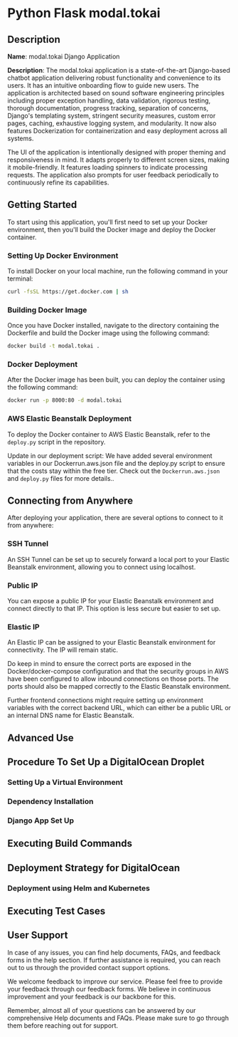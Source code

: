 # Python Flask modal.tokai

## Description

**Name**: modal.tokai Django Application

**Description**: The modal.tokai application is a state-of-the-art Django-based chatbot application delivering robust functionality and convenience to its users. It has an intuitive onboarding flow to guide new users. The application is architected based on sound software engineering principles including proper exception handling, data validation, rigorous testing, thorough documentation, progress tracking, separation of concerns, Django's templating system, stringent security measures, custom error pages, caching, exhaustive logging system, and modularity. It now also features Dockerization for containerization and easy deployment across all systems.

The UI of the application is intentionally designed with proper theming and responsiveness in mind. It adapts properly to different screen sizes, making it mobile-friendly. It features loading spinners to indicate processing requests. The application also prompts for user feedback periodically to continuously refine its capabilities.

## Getting Started

To start using this application, you'll first need to set up your Docker environment, then you'll build the Docker image and deploy the Docker container.

### Setting Up Docker Environment
To install Docker on your local machine, run the following command in your terminal:
```bash
curl -fsSL https://get.docker.com | sh
```

### Building Docker Image
Once you have Docker installed, navigate to the directory containing the Dockerfile and build the Docker image using the following command:
```bash
docker build -t modal.tokai .
```

### Docker Deployment
After the Docker image has been built, you can deploy the container using the following command:
```bash
docker run -p 8000:80 -d modal.tokai
```

### AWS Elastic Beanstalk Deployment
To deploy the Docker container to AWS Elastic Beanstalk, refer to the `deploy.py` script in the repository.

Update in our deployment script: We have added several environment variables in our Dockerrun.aws.json file and the deploy.py script to ensure that the costs stay within the free tier. Check out the `Dockerrun.aws.json` and `deploy.py` files for more details..

## Connecting from Anywhere
After deploying your application, there are several options to connect to it from anywhere:

### SSH Tunnel
An SSH Tunnel can be set up to securely forward a local port to your Elastic Beanstalk environment, allowing you to connect using localhost.

### Public IP
You can expose a public IP for your Elastic Beanstalk environment and connect directly to that IP. This option is less secure but easier to set up.

### Elastic IP
An Elastic IP can be assigned to your Elastic Beanstalk environment for connectivity. The IP will remain static.

Do keep in mind to ensure the correct ports are exposed in the Docker/docker-compose configuration and that the security groups in AWS have been configured to allow inbound connections on those ports. The ports should also be mapped correctly to the Elastic Beanstalk environment.

Further frontend connections might require setting up environment variables with the correct backend URL, which can either be a public URL or an internal DNS name for Elastic Beanstalk.

## Advanced Use 
<!--- Existing content here --->

## Procedure To Set Up a DigitalOcean Droplet
<!--- Existing content here --->

### Setting Up a Virtual Environment
<!--- Existing content here --->

### Dependency Installation
<!--- Existing content here --->

### Django App Set Up
<!--- Existing content here --->

## Executing Build Commands
<!--- Existing content here --->

## Deployment Strategy for DigitalOcean
<!--- Existing content here --->

### Deployment using Helm and Kubernetes
<!--- Existing content here --->

## Executing Test Cases
<!--- Existing content here --->

## User Support

In case of any issues, you can find help documents, FAQs, and feedback forms in the help section. If further assistance is required, you can reach out to us through the provided contact support options.

We welcome feedback to improve our service. Please feel free to provide your feedback through our feedback forms. We believe in continuous improvement and your feedback is our backbone for this.

Remember, almost all of your questions can be answered by our comprehensive Help documents and FAQs. Please make sure to go through them before reaching out for support.